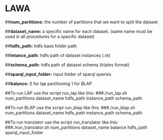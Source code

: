# LAWA
##**num_partitions:** the number of partitions that we want to split the dataset

##**dataset_name:** a specific name for each dataset. (same name must be used in all procedures for a specific dataset)

##**hdfs_path:** hdfs base folder path

##**intance_path:** hdfs path of dataset instances (.nt)

##**schema_path:** hdfs path of dataset schema (triples format)

##**sparql_input_folder:** input folder of sparql queries

##**balance:** 0 for lap partitioning 1 for BLAP

##To run LAP use the script run_lap like this:
###./run_lap.sh num_partitions dataset_name hdfs_path instance_path schema_path

##To run BLAP use the script run_blap like this:
###./run_blap.sh num_partitions dataset_name hdfs_path instance_path schema_path

##To run translator use the script run_translator like this:
###./run_translator.sh num_partitions dataset_name balance hdfs_path sparql_input_folder
